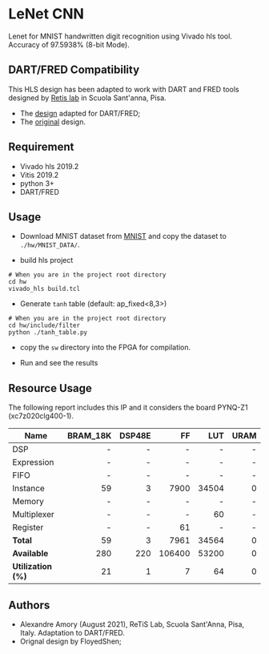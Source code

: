 # LeNet CNN

Lenet for MNIST handwritten digit recognition using Vivado hls tool. Accuracy of 97.5938% (8-bit Mode).

## DART/FRED Compatibility

This HLS design has been adapted to work with DART and FRED tools designed by [Retis lab](retis.sssup.it/) in Scuola Sant'anna, Pisa. 

* The [design](https://github.com/amamory-ml/mnist_hls) adapted for DART/FRED;
* The [original](https://github.com/FloyedShen/mnist_hls) design.

## Requirement
* Vivado hls 2019.2
* Vitis 2019.2
* python 3+
* DART/FRED

## Usage
* Download MNIST dataset from [MNIST](http://yann.lecun.com/exdb/mnist/) and copy the dataset to `./hw/MNIST_DATA/`.

* build hls project
```
# When you are in the project root directory
cd hw
vivado_hls build.tcl
```

* Generate `tanh` table (default: ap_fixed<8,3>)
```
# When you are in the project root directory
cd hw/include/filter
python ./tanh_table.py
```

* copy the `sw` directory into the FPGA for compilation.

* Run and see the results

## Resource Usage

The following report includes this IP and it considers the board PYNQ-Z1 (xc7z020clg400-1).


|       Name         | BRAM_18K| DSP48E|   FF   |  LUT  | URAM|
|--------------------|--------:|------:|-------:|------:|----:|
|DSP                 |        -|      -|       -|      -|    -|
|Expression          |        -|      -|       -|      -|    -|
|FIFO                |        -|      -|       -|      -|    -|
|Instance            |       59|      3|    7900|  34504|    0|
|Memory              |        -|      -|       -|      -|    -|
|Multiplexer         |        -|      -|       -|     60|    -|
|Register            |        -|      -|      61|      -|    -|
|**Total**           |       59|      3|    7961|  34564|    0|
|**Available**       |      280|    220|  106400|  53200|    0|
|**Utilization (%)** |       21|      1|       7|     64|    0|

## Authors

* Alexandre Amory (August 2021), ReTiS Lab, Scuola Sant'Anna, Pisa, Italy. Adaptation to DART/FRED.
* Orignal design by FloyedShen;
